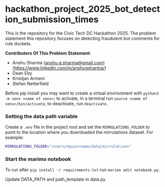 # hackathon_project_2025_bot_detection_submission_times

This is the repository for the Civic Tech DC Hackathon 2025. The problem statement this repository focuses on detecting fraudulent bot comments for rule dockets.

**Contributors Of This Problem Statement**:

- Anshu Sharma (anshu.g.sharma@gmail.com) (https://www.linkedin.com/in/anshugsharma/)
- Dean Eby
- Kristijan Armeni
- Stefan Netterfield

Before pip install you may want to create a virtual environment with `python3 -m venv <name of venv>`; to activate, in a terminal run `source <name of venv>/bin/activate`, to deactivate, run `deactivate`.

### Setting the data path variable

Create a `.env` file in the project root and set the `MIRRULATIONS_FOLDER` to point to the location where you downloaded the mirrulations dataset. For example:

```sh
MIRRULATIONS_FOLDER="/users/myusername/data/mirrulations"
```

### Start the marimo notebook
To run after `pip install -r requirements.txt` run `marimo edit notebook.py`.  

Update DATA_PATH and path_template in data.py 

